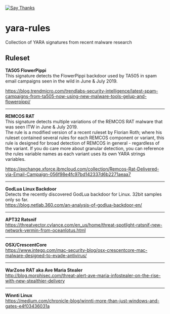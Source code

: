 [![Say Thanks](https://img.shields.io/badge/Say%20Thanks-!-1EAEDB.svg?style=flat)](https://saythanks.io/to/deadbits)

# yara-rules
Collection of YARA signatures from recent malware research

## Ruleset


**TA505 FlowerPippi**  
This signature detects the FlowerPippi backdoor used by TA505 in spam email campaigns seen in the wild in June & July 2019.
  
https://blog.trendmicro.com/trendlabs-security-intelligence/latest-spam-campaigns-from-ta505-now-using-new-malware-tools-gelup-and-flowerpippi/
  
****
**REMCOS RAT**  
This signature detects multiple variations of the REMCOS RAT malware that was seen ITW in June & July 2019.  
The rule is a modified version of a recent ruleset by Florian Roth; where his ruleset contained several rules for each REMCOS component or variant, this rule is designed for broad detection of REMCOS in general - regardless of the variant. If you do care more about granular detection, you can reference the rules variable names as each variant uses its own YARA strings variables.
  
https://exchange.xforce.ibmcloud.com/collection/Remcos-Rat-Delivered-via-Email-Campaign-056f98e4fc97bd142337d6b2271aeaa7
  
****
**GodLua Linux Backdoor**  
Detects the recently discovered GodLua backdoor for Linux. 32bit samples only so far.  
https://blog.netlab.360.com/an-analysis-of-godlua-backdoor-en/
 
****
**APT32 Ratsnif**  
https://threatvector.cylance.com/en_us/home/threat-spotlight-ratsnif-new-network-vermin-from-oceanlotus.html
  
****
**OSX/CrescentCore**  
https://www.intego.com/mac-security-blog/osx-crescentcore-mac-malware-designed-to-evade-antivirus/
  
****
**WarZone RAT aka Ave Maria Stealer**  
http://blog.morphisec.com/threat-alert-ave-maria-infostealer-on-the-rise-with-new-stealthier-delivery
  
****
**Winnti Linux**  
https://medium.com/chronicle-blog/winnti-more-than-just-windows-and-gates-e4f03436031a
